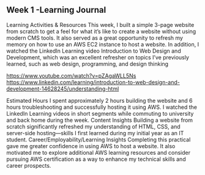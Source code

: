 ## ﻿Week 1 -Learning  Journal


Learning Activities & Resources
This week, I built a simple 3-page website from scratch to get a feel for what it’s like to create a website without using modern CMS tools. It also served as a great opportunity to refresh my memory on how to use an AWS EC2 instance to host a website. In addition, I watched the LinkedIn Learning video Introduction to Web Design and Development, which was an excellent refresher on topics I’ve previously learned, such as web design, programming, and design thinking


https://www.youtube.com/watch?v=pZAgaWLL5Ns
https://www.linkedin.com/learning/introduction-to-web-design-and-development-14628245/understanding-html


Estimated Hours
 I spent approximately 2 hours building the website and 6 hours troubleshooting and successfully hosting it using AWS. I watched the LinkedIn Learning videos in short segments while commuting to university and back home during the week.
Content Insights
 Building a website from scratch significantly refreshed my understanding of HTML, CSS, and server-side hosting—skills I first learned during my initial year as an IT student.
Career/Employability/Learning Insights
Completing this practical gave me greater confidence in using AWS to host a website. It also motivated me to explore additional AWS learning resources and consider pursuing AWS certification as a way to enhance my technical skills and career prospects.
